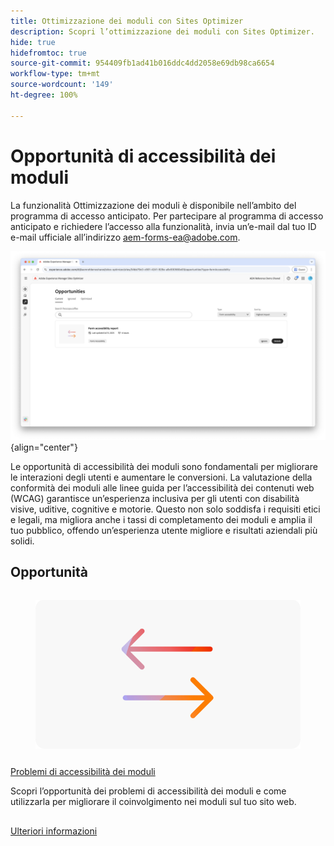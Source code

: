 ```yaml
---
title: Ottimizzazione dei moduli con Sites Optimizer
description: Scopri l’ottimizzazione dei moduli con Sites Optimizer.
hide: true
hidefromtoc: true
source-git-commit: 954409fb1ad41b016ddc4dd2058e69db98ca6654
workflow-type: tm+mt
source-wordcount: '149'
ht-degree: 100%

---
```



# Opportunità di accessibilità dei moduli

<span class="preview"> La funzionalità Ottimizzazione dei moduli è disponibile nell’ambito del programma di accesso anticipato. Per partecipare al programma di accesso anticipato e richiedere l’accesso alla funzionalità, invia un’e-mail dal tuo ID e-mail ufficiale all’indirizzo aem-forms-ea@adobe.com. </span>

![Opportunità di accessibilità dei moduli](./assets/form-accesibility/hero.png){align="center"}


Le opportunità di accessibilità dei moduli sono fondamentali per migliorare le interazioni degli utenti e aumentare le conversioni. La valutazione della conformità dei moduli alle linee guida per l’accessibilità dei contenuti web (WCAG) garantisce un’esperienza inclusiva per gli utenti con disabilità visive, uditive, cognitive e motorie. Questo non solo soddisfa i requisiti etici e legali, ma migliora anche i tassi di completamento dei moduli e amplia il tuo pubblico, offendo un’esperienza utente migliore e risultati aziendali più solidi.

## Opportunità

<!-- CARDS
 
* ../documentation/opportunities/low-views.md
  {title=Low views}
  {image=../assets/common/card-bag.png}
* ../documentation/opportunities/low-conversions.md
  {title=Low conversions}
  {image=../assets/common/card-bag.png}

--->
<!-- START CARDS HTML - DO NOT MODIFY BY HAND -->
<div class="columns">
    <div class="column is-half-tablet is-half-desktop is-one-third-widescreen" aria-label="Forms Accessibility issues">
        <div class="card" style="height: 100%; display: flex; flex-direction: column; height: 100%;">
            <div class="card-image">
                <figure class="image x-is-16by9">
                    <a href="../documentation/opportunities/forms-accessibility-issues.md" title="Problemi di accessibilità dei moduli" target="_blank" rel="referrer">
                        <img class="is-bordered-r-small" src="../assets/common/card-arrows.png" alt="Problemi di accessibilità dei moduli"
                             style="width: 100%; aspect-ratio: 16 / 9; object-fit: cover; overflow: hidden; display: block; margin: auto;">
                    </a>
                </figure>
            </div>
            <div class="card-content is-padded-small" style="display: flex; flex-direction: column; flex-grow: 1; justify-content: space-between;">
                <div class="top-card-content">
                    <p class="headline is-size-6 has-text-weight-bold">
                        <a href="../documentation/opportunities/forms-accessibility-issues.md" target="_blank" rel="referrer" title="Problemi di accessibilità dei moduli">Problemi di accessibilità dei moduli</a>
                    </p>
                    <p class="is-size-6">Scopri l’opportunità dei problemi di accessibilità dei moduli e come utilizzarla per migliorare il coinvolgimento nei moduli sul tuo sito web.</p>
                </div>
                <a href="../documentation/opportunities/forms-accessibility-issues.md" target="_blank" rel="referrer" class="spectrum-Button spectrum-Button--outline spectrum-Button--primary spectrum-Button--sizeM" style="align-self: flex-start; margin-top: 1rem;">
                    <span class="spectrum-Button-label has-no-wrap has-text-weight-bold">Ulteriori informazioni</span>
                </a>
            </div>
        </div>
    </div>
</div>
<!-- END CARDS HTML - DO NOT MODIFY BY HAND -->

